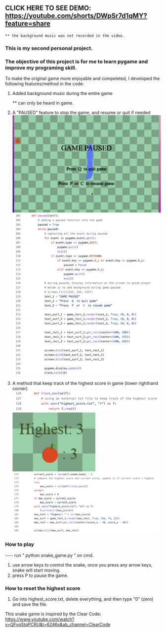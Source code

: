 ## CLICK HERE TO SEE DEMO: https://youtube.com/shorts/DWpSr7d1qMY?feature=share
    ** the background music was not recorded in the video. 

### This is my second personal project.
### The objective of this project is for me to learn pygame and improve my programing skill. 

To make the original game more enjoyable and compeleted, I developed the following features/method in the code:
  1. Added background music during the entire game
      
      ** can only be heard in game.
  2. A "PAUSED" feature to stop the game, and resume or quit if needed
  ![](screenshots/paused_screen.png)
  ![](screenshots/paused_code.png)

  3. A method that keep track of the highest score in game (lower righthand corner)
      ![](screenshots/track_max_2.png)
      ![](screenshots/highest_screen.png)
      ![](screenshots/track_max_1.png)
   

### How to play
   ---- run " python snake_game.py " on cmd.
   1. use arrow keys to control the snake, once you press any arrow keys, snake will start moving.
   2. press P to pause the game.

### How to reset the highest score
   1. Go into highest_score.txt, delete everything, and then type "0" (zero) and save the file.

This snake game is inspired by the Clear Code: 
https://www.youtube.com/watch?v=QFvqStqPCRU&t=6246s&ab_channel=ClearCode
